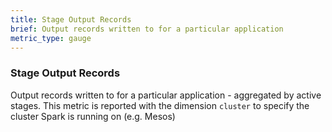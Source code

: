 ```yaml
---
title: Stage Output Records
brief: Output records written to for a particular application 
metric_type: gauge
---
```

### Stage Output Records
Output records written to for a particular application - aggregated by active stages. This metric is reported with the dimension `cluster` to specify the cluster Spark is running on (e.g. Mesos)
